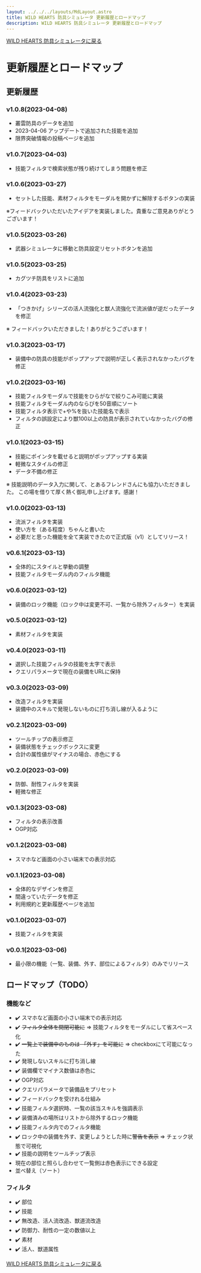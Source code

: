```yaml
---
layout: ../../../layouts/MdLayout.astro
title: WILD HEARTS 防具シミュレータ 更新履歴とロードマップ
description: WILD HEARTS 防具シミュレータ 更新履歴とロードマップ
---
```

[WILD HEARTS 防具シミュレータに戻る](./)

# 更新履歴とロードマップ
## 更新履歴
### v1.0.8(2023-04-08)
- 叢雲防具のデータを追加
- 2023-04-06 アップデートで追加された技能を追加
- 限界突破情報の投稿ページを追加

### v1.0.7(2023-04-03)
- 技能フィルタで検索状態が残り続けてしまう問題を修正

### v1.0.6(2023-03-27)
- セットした技能、素材フィルタをモーダルを開かずに解除するボタンの実装

※フィードバックいただいたアイデアを実装しました。貴重なご意見ありがとうございます！

### v1.0.5(2023-03-26)
- 武器シミュレータに移動と防具設定リセットボタンを追加

### v1.0.5(2023-03-25)
- カグツチ防具をリストに追加

### v1.0.4(2023-03-23)
- 「つきかげ」シリーズの活人流強化と獣人流強化で流派値が逆だったデータを修正

※ フィードバックいただきました！ありがとうございます！

### v1.0.3(2023-03-17)
- 装備中の防具の技能がポップアップで説明が正しく表示されなかったバグを修正

### v1.0.2(2023-03-16)
- 技能フィルタモーダルで技能をひらがなで絞りこみ可能に実装
- 技能フィルタモーダル内のならびを50音順にソート
- 技能フィルタ表示で+や%を抜いた技能名で表示
- フィルタの誤設定により獣100以上の防具が表示されていなかったバグの修正

### v1.0.1(2023-03-15)
- 技能にポインタを載せると説明がポップアップする実装
- 軽微なスタイルの修正
- データ不備の修正

※ 技能説明のデータ入力に関して、とあるフレンドさんにも協力いただきました。
この場を借りて厚く熱く御礼申し上げます。感謝！

### v1.0.0(2023-03-13)
- 流派フィルタを実装
- 使い方を（ある程度）ちゃんと書いた
- 必要だと思った機能を全て実装できたので正式版（v1）としてリリース！

### v0.6.1(2023-03-13)
- 全体的にスタイルと挙動の調整
- 技能フィルタモーダル内のフィルタ機能

### v0.6.0(2023-03-12)
- 装備のロック機能（ロック中は変更不可、一覧から除外フィルター）を実装

### v0.5.0(2023-03-12)
- 素材フィルタを実装

### v0.4.0(2023-03-11)
- 選択した技能フィルタの技能を太字で表示
- クエリパラメータで現在の装備をURLに保持

### v0.3.0(2023-03-09)
- 改造フィルタを実装
- 装備中のスキルで発現しないものに打ち消し線が入るように

### v0.2.1(2023-03-09)
- ツールチップの表示修正
- 装備状態をチェックボックスに変更
- 合計の属性値がマイナスの場合、赤色にする

### v0.2.0(2023-03-09)
- 防御、耐性フィルタを実装
- 軽微な修正

### v0.1.3(2023-03-08)
- フィルタの表示改善
- OGP対応

### v0.1.2(2023-03-08)
- スマホなど画面の小さい端末での表示対応

### v0.1.1(2023-03-08)
- 全体的なデザインを修正
- 間違っていたデータを修正
- 利用規約と更新履歴ページを追加

### v0.1.0(2023-03-07)
- 技能フィルタを実装

### v0.0.1(2023-03-06)
- 最小限の機能（一覧、装備、外す、部位によるフィルタ）のみでリリース

## ロードマップ（TODO）
### 機能など
- ✔️ スマホなど画面の小さい端末での表示対応
- ✔️ ~~フィルタ全体を開閉可能に~~ => 技能フィルタをモーダルにして省スペース化
- ✔️ ~~一覧上で装備中のものは 「外す」を可能に~~ => checkboxにて可能になった
- ✔️ 発現しないスキルに打ち消し線
- ✔️ 装備欄でマイナス数値は赤色に
- ✔️ OGP対応
- ✔️ クエリパラメータで装備品をプリセット
- ✔️ フィードバックを受けれる仕組み
- ✔️ 技能フィルタ選択時、一覧の該当スキルを強調表示
- ✔️ 装備済みの場所はリストから除外するロック機能
- ✔️ 技能フィルタ内でのフィルタ機能
- ✔️ ロック中の装備を外す、変更しようとした時に~~警告を表示~~ => チェック状態で可視化
- ✔️ 技能の説明をツールチップ表示
- 現在の部位と照らし合わせて一覧側は赤色表示にできる設定
- 並べ替え（ソート）

### フィルタ
- ✔️ 部位
- ✔️ 技能
- ✔️ 無改造、活人流改造、獣道流改造
- ✔️ 防御力、耐性の一定の数値以上
- ✔️ 素材
- ✔️ 活人、獣道属性

[WILD HEARTS 防具シミュレータに戻る](./)
